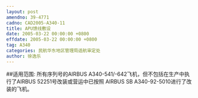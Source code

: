 ```yaml
---
layout: post
amendno: 39-4771
cadno: CAD2005-A340-11
title: APU馈线敷设
date: 2005-03-22 00:00:00 +0800
effdate: 2005-03-22 00:00:00 +0800
tag: A340
categories: 民航华东地区管理局适航审定处
author: 徐逸乐
---
```


##适用范围:
所有序列号的AIRBUS A340-541/-642飞机，但不包括在生产中执行了AIRBUS 52251号改装或营运中已按照 AIRBUS SB A340-92-5010进行了改装的飞机。

